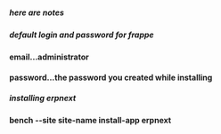 ##### here are notes
##### default login and password for frappe
#### email...administrator
#### password...the password you created while installing
##### installing erpnext
#### bench --site site-name install-app erpnext

